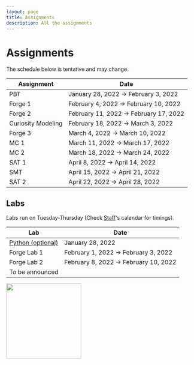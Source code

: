 ```yaml
---
layout: page
title: Assignments
description: All the assignments
---
```


# Assignments
The schedule below is tentative and may change. 

| Assignment  | Date |
| ------------- | ------------- |
|  PBT	| January 28, 2022 → February 3, 2022 |
| Forge 1  |February 4, 2022 → February 10, 2022 |
 Forge 2 |	February 11, 2022 → February 17, 2022 |
Curiosity Modeling | February 18, 2022 → March 3, 2022 |
Forge 3  |	March 4, 2022 → March 10, 2022 |
 MC 1  |	March 11, 2022 → March 17, 2022 |
MC 2  |	March 18, 2022 → March 24, 2022 |
SAT 1  |	April 8, 2022 → April 14, 2022 |
SMT |	April 15, 2022 → April 21, 2022 |
SAT 2	| April 22, 2022 → April 28, 2022 |

## Labs
Labs run on Tuesday-Thursday (Check [Staff](https://csci1710.github.io/2022/staff/)'s calendar for timings). 

| Lab | Date |
| ------------- | ------------- |
| [Python (optional)](https://docs.google.com/document/d/1xt_kBVyL6Sl-liyvuTFlVLiPYvX-89PcEaSP__-pXMc/preview) | 	January 28, 2022 | 
| Forge Lab 1 |	February 1, 2022 → February 3, 2022 |
| Forge Lab 2 |	February 8, 2022 → February 10, 2022 |
| To be announced 

<img src="https://csci1710.github.io//2022/assets/images/07.jpg" align="center" width="200">

<!-- 
{% for schedule in site.schedules %}
{{ schedule }}
{% endfor %} -->
